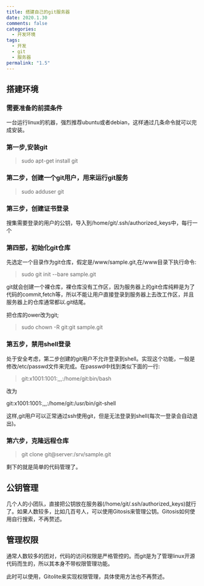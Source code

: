 ```yaml
---
title: 搭建自己的git服务器
date: 2020.1.30
comments: false
categories:
  - 开发环境
tags:
  - 开发
  - git
  - 服务器
permalink: "1.5"
---
```

## 搭建环境

### 需要准备的前提条件

一台运行linux的机器，强烈推荐ubuntu或者debian，这样通过几条命令就可以完成安装。

### 第一步,安装git

>sudo apt-get install git

### 第二步，创建一个git用户，用来运行git服务

>sudo adduser git

### 第三步，创建证书登录

搜集需要登录的用户的公钥，导入到/home/git/.ssh/authorized_keys中，每行一个

### 第四部，初始化git仓库

先选定一个目录作为git仓库，假定是/www/sample.git,在/www目录下执行命令:

>sudo git init --bare sample.git

git就会创建一个裸仓库，裸仓库没有工作区，因为服务器上的git仓库纯粹是为了代码的commit,fetch等，所以不能让用户直接登录到服务器上去改工作区，并且服务器上的仓库通常都以.git结尾。

把仓库的ower改为git;

>sudo chown -R git:git sample.git

### 第五步，禁用shell登录

处于安全考虑，第二步创建的git用户不允许登录到shell。实现这个功能，一般是修改/etc/passwd文件来完成。在passwd中找到类似下面的一行:

>git:x1001:1001:,,,:/home/git:bin/bash

改为

git:x1001:1001:,,,:/home/git:/usr/bin/git-shell

这样,git用户可以正常通过ssh使用git，但是无法登录到shell(每次一登录会自动退出)。

### 第六步，克隆远程仓库

>git clone git@server:/srv/sample.git

剩下的就是简单的代码管理了。

## 公钥管理

几个人的小团队，直接把公钥放在服务器(/home/git/.ssh/authorized_keys)就行了。如果人数较多，比如几百号人，可以使用Gitosis来管理公钥。Gitosis如何使用自行搜索，不再赘述。

## 管理权限

通常人数较多的团对，代码的访问权限是严格管控的。而git是为了管理linux开源代码而生的，所以其本身不带权限管理功能。

此时可以使用，Gitolite来实现权限管理，具体使用方法也不再赘述。
